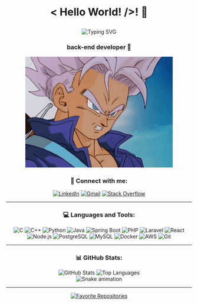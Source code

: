 # <p align="center">< Hello World! />! 👋</p>

<p align="center">
  <img src="https://readme-typing-svg.herokuapp.com?font=Fira+Code&size=24&pause=1000&color=00FFFF&center=true&width=700&lines=System.out.println(%22Hi!+I'am+Sérgio!%22);" alt="Typing SVG" />
</p>



<h3 align="center">back-end developer 🚀</h3>


<p align="center">
  <img src="img/trunks.gif" alt="Trunks" width="400" />
</p>



<h3 align="center">📢 Connect with me:</h3>

<div align="center">
  
[![LinkedIn](https://img.shields.io/badge/LinkedIn-0077B5?style=for-the-badge&logo=linkedin&logoColor=white)](https://linkedin.com/in/sergioparreiras)
[![Gmail](https://img.shields.io/badge/Gmail-D14836?style=for-the-badge&logo=gmail&logoColor=white)](mailto:sergioparreiras09@gmail.com)
[![Stack Overflow](https://img.shields.io/badge/StackOverflow-FE7A16?style=for-the-badge&logo=stackoverflow&logoColor=white)](https://stackoverflow.com/users/25450683/mavehero)

</div>

---

<h3 align="center">💻 Languages and Tools:</h3>

<div align="center">

![C](https://img.shields.io/badge/C-00599C?style=for-the-badge&logo=c&logoColor=white)
![C++](https://img.shields.io/badge/C++-00599C?style=for-the-badge&logo=c%2B%2B&logoColor=white)
![Python](https://img.shields.io/badge/Python-3776AB?style=for-the-badge&logo=python&logoColor=white)
![Java](https://img.shields.io/badge/Java-ED8B00?style=for-the-badge&logo=java&logoColor=white)
![Spring Boot](https://img.shields.io/badge/Spring%20Boot-6DB33F?style=for-the-badge&logo=springboot&logoColor=white)
![PHP](https://img.shields.io/badge/PHP-777BB4?style=for-the-badge&logo=php&logoColor=white)
![Laravel](https://img.shields.io/badge/Laravel-FF2D20?style=for-the-badge&logo=laravel&logoColor=white)
![React](https://img.shields.io/badge/React-61DAFB?style=for-the-badge&logo=react&logoColor=black)
![Node.js](https://img.shields.io/badge/Node.js-339933?style=for-the-badge&logo=nodedotjs&logoColor=white)
![PostgreSQL](https://img.shields.io/badge/PostgreSQL-336791?style=for-the-badge&logo=postgresql&logoColor=white)
![MySQL](https://img.shields.io/badge/MySQL-4479A1?style=for-the-badge&logo=mysql&logoColor=white)
![Docker](https://img.shields.io/badge/Docker-2496ED?style=for-the-badge&logo=docker&logoColor=white)
![AWS](https://img.shields.io/badge/AWS-FF9900?style=for-the-badge&logo=amazonaws&logoColor=white)
![Git](https://img.shields.io/badge/Git-F05032?style=for-the-badge&logo=git&logoColor=white)

---

<h3 align="center">📊 GitHub Stats:</h3>

<div align="center">

<img src="https://github-readme-stats.vercel.app/api?username=sergioizaiasparreiras&show_icons=true&theme=github_dark&hide_border=true" alt="GitHub Stats" />

<img src="https://github-readme-stats.vercel.app/api/top-langs/?username=sergioizaiasparreiras&layout=compact&theme=github_dark&hide_border=true" alt="Top Languages" />

</div>



</div>

<div align="center">
  <img src="https://raw.githubusercontent.com/sergioizaiasparreiras/sergioizaiasparreiras/output/github-contribution-grid-snake.svg" alt="Snake animation" />
</div>

---

<div align="center">
  <a href="https://github.com/sergioizaiasparreiras?tab=repositories">
    <img src="https://img.shields.io/badge/⭐-Favorite%20my%20repositories-0a0a23?style=for-the-badge&logo=github&logoColor=white" alt="Favorite Repositories" />
  </a>
</div>
